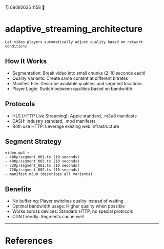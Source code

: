 🗓️ 09092025 1158
📎

# adaptive_streaming_architecture
```ad-tldr
Let video players automatically adjust quality based on network conditions
```
## How It Works
- Segmentation: Break video into small chunks (2-10 seconds each)
- Quality Variants: Create same content at different bitrates
- Manifest File: Describe available qualities and segment locations
- Player Logic: Switch between qualities based on bandwidth

## Protocols
- HLS (HTTP Live Streaming): Apple standard, .m3u8 manifests
- DASH: Industry standard, .mpd manifests
- Both use HTTP: Leverage existing web infrastructure

## Segment Strategy
```
video.mp4 → 
- 480p/segment_001.ts (10 seconds)
- 480p/segment_002.ts (10 seconds)
- 720p/segment_001.ts (10 seconds)
- 720p/segment_002.ts (10 seconds)
- manifest.m3u8 (describes all variants)
```
## Benefits
- No buffering: Player switches quality instead of waiting
- Optimal bandwidth usage: Higher quality when possible
- Works across devices: Standard HTTP, no special protocols
- CDN friendly: Segments cache well

---
# References
